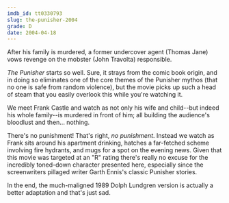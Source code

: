 ```yaml
---
imdb_id: tt0330793
slug: the-punisher-2004
grade: D
date: 2004-04-18
---
```


After his family is murdered, a former undercover agent (Thomas Jane) vows revenge on the mobster (John Travolta) responsible.

_The Punisher_ starts so well. Sure, it strays from the comic book origin, and in doing so eliminates one of the core themes of the Punisher mythos (that no one is safe from random violence), but the movie picks up such a head of steam that you easily overlook this while you're watching it.

We meet Frank Castle and watch as not only his wife and child--but indeed his whole family--is murdered in front of him; all building the audience's bloodlust and then... nothing.

There's no punishment! That's right, _no punishment_. Instead we watch as Frank sits around his apartment drinking, hatches a far-fetched scheme involving fire hydrants, and mugs for a spot on the evening news. Given that this movie was targeted at an "R" rating there's really no excuse for the incredibly toned-down character presented here, especially since the screenwriters pillaged writer Garth Ennis's classic Punisher stories.

In the end, the much-maligned 1989 Dolph Lundgren version is actually a better adaptation and that's just sad.
